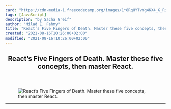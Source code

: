 ```yaml
---
card: "https://cdn-media-1.freecodecamp.org/images/1*8RqHYTvYg4KX4_G_RiZ5Og.jpeg"
tags: [JavaScript]
description: "by Sacha Greif"
author: "Milad E. Fahmy"
title: "React’s Five Fingers of Death. Master these five concepts, then master React."
created: "2021-08-16T10:26:00+02:00"
modified: "2021-08-16T10:26:00+02:00"
---
```

<div class="site-wrapper">
<main id="site-main" class="site-main outer">
<div class="inner">
<article class="post-full post tag-javascript tag-react tag-web-development tag-programming tag-tech ">
<header class="post-full-header">
<h1 class="post-full-title">React’s Five Fingers of Death. Master these five concepts, then master React.</h1>
</header>
<figure class="post-full-image">
<picture>
<source media="(max-width: 700px)" sizes="1px" srcset="data:image/gif;base64,R0lGODlhAQABAIAAAAAAAP///yH5BAEAAAAALAAAAAABAAEAAAIBRAA7 1w">
<source media="(min-width: 701px)" sizes="(max-width: 800px) 400px,
(max-width: 1170px) 700px,
1400px" srcset="https://cdn-media-1.freecodecamp.org/images/1*8RqHYTvYg4KX4_G_RiZ5Og.jpeg 300w,
https://cdn-media-1.freecodecamp.org/images/1*8RqHYTvYg4KX4_G_RiZ5Og.jpeg 600w,
https://cdn-media-1.freecodecamp.org/images/1*8RqHYTvYg4KX4_G_RiZ5Og.jpeg 1000w,
https://cdn-media-1.freecodecamp.org/images/1*8RqHYTvYg4KX4_G_RiZ5Og.jpeg 2000w">
<img onerror="this.style.display='none'" src="https://cdn-media-1.freecodecamp.org/images/1*8RqHYTvYg4KX4_G_RiZ5Og.jpeg" alt="React’s Five Fingers of Death. Master these five concepts, then master React.">
</picture>
</figure>
<section class="post-full-content">
<div class="post-content medium-migrated-article">
</div>
<hr>
</section>
</article>
</div>
</main>
</div>
<!-- Google Tag Manager (noscript) -->
<!-- End Google Tag Manager (noscript) -->
